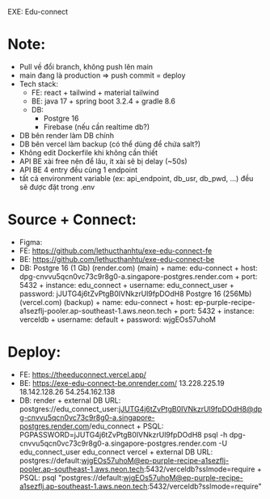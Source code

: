 EXE: Edu-connect

# Note:
- Pull về đổi branch, không push lên main
- main đang là production => push commit = deploy
- Tech stack:
  + FE: react + tailwind + material tailwind
  + BE: java 17 + spring boot 3.2.4 + gradle 8.6
  + DB:
     + Postgre 16
     + Firebase (nếu cần realtime db?)
- DB bên render làm DB chính
- DB bên vercel làm backup (có thể dùng để chứa salt?)
- Không edit Dockerfile khi không cần thiết
- API BE xài free nên để lâu, ít xài sẽ bị delay (~50s)
- API BE 4 entry đều cùng 1 endpoint
- tất cả environment variable (ex: api_endpoint, db_usr, db_pwd, ...) đều sẽ được đặt trong .env

# Source + Connect:
- Figma:
- FE: https://github.com/lethucthanhtu/exe-edu-connect-fe
- BE: https://github.com/lethucthanhtu/exe-edu-connect-be
- DB:
	Postgre 16 (1  Gb) (render.com) (main)
  	  + name: edu-connect
    	  + host: dpg-cnvvu5qcn0vc73c9r8g0-a.singapore-postgres.render.com
  	  + port: 5432
   	  + instance: edu_connect
  	  + username: edu_connect_user
  	  + password: jJUTG4j6tZvPtgB0IVNkzrUl9fpDOdH8
	Postgre 16 (256Mb) (vercel.com) (backup)
  	  + name: edu-connect
    	  + host: ep-purple-recipe-a1sezflj-pooler.ap-southeast-1.aws.neon.tech
  	  + port: 5432
   	  + instance: verceldb
  	  + username: default
  	  + password: wjgEOs57uhoM

# Deploy:
- FE: https://theeduconnect.vercel.app/
- BE:
	https://exe-edu-connect-be.onrender.com/
	13.228.225.19
	18.142.128.26
	54.254.162.138
- DB:
	render
  	  + external DB URL: postgres://edu_connect_user:jJUTG4j6tZvPtgB0IVNkzrUl9fpDOdH8@dpg-cnvvu5qcn0vc73c9r8g0-a.singapore-postgres.render.com/edu_connect
  	  + PSQL: PGPASSWORD=jJUTG4j6tZvPtgB0IVNkzrUl9fpDOdH8 psql -h dpg-cnvvu5qcn0vc73c9r8g0-a.singapore-postgres.render.com -U edu_connect_user edu_connect
	vercel
	  + external DB URL: postgres://default:wjgEOs57uhoM@ep-purple-recipe-a1sezflj-pooler.ap-southeast-1.aws.neon.tech:5432/verceldb?sslmode=require
	  + PSQL: psql "postgres://default:wjgEOs57uhoM@ep-purple-recipe-a1sezflj.ap-southeast-1.aws.neon.tech:5432/verceldb?sslmode=require"